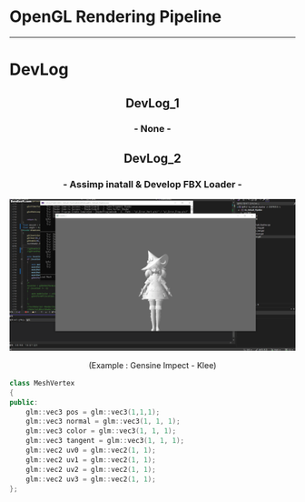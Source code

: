 
# OpenGL Rendering Pipeline

* * *
# DevLog

## <center> DevLog_1</center>
### <center> - None - </center>
## <center> DevLog_2</center>

### <center> - Assimp inatall & Develop FBX Loader - </center>
![img](./md_image/dev_first_KleeRendering.gif)
<center> (Example : Gensine Impect - Klee) </center>

```c++
class MeshVertex
{
public:
    glm::vec3 pos = glm::vec3(1,1,1);
    glm::vec3 normal = glm::vec3(1, 1, 1);
    glm::vec3 color = glm::vec3(1, 1, 1);
    glm::vec3 tangent = glm::vec3(1, 1, 1);
    glm::vec2 uv0 = glm::vec2(1, 1);
    glm::vec2 uv1 = glm::vec2(1, 1);
    glm::vec2 uv2 = glm::vec2(1, 1);
    glm::vec2 uv3 = glm::vec2(1, 1);
};
```
